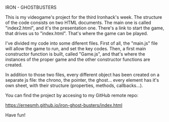 IRON - GHOSTBUSTERS

This is my videogame's project for the third Ironhack's week. The structure of the code consists on two HTML documents. The main one is called "index2.html", and it's the presentation one. There's a link to start the game, that drives us to "index.html". That's where the game can be played.

I've divided my code into some diferent files. First of all, the "main.js" file will allow the game to run, and set the key codes. Then, a first main constructor function is built, called "Game.js", and that's where the instances of the proper game and the other constructor functions are created. 

In addition to those two files, every different object has been created on a separate js file: the chrono, the pointer, the ghost... every element has it's own sheet, with their structure (properties, methods, callbacks...). 

You can find the project by accesing to my GitHub remote repo:

https://ernesmh.github.io/iron-ghost-busters/index.html

Have fun! 

